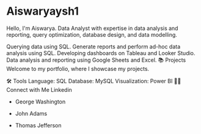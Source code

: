 # Aiswaryaysh1

Hello, I'm Aiswarya. Data Analyst with expertise in data analysis and reporting, query optimization, database design, and data modelling.

Querying data using SQL.
Generate reports and perform ad-hoc data analysis using SQL.
Developing dashboards on Tableau and Looker Studio.
Data analysis and reporting using Google Sheets and Excel.
📚 Projects
Welcome to my portfolio, where I showcase my projects.

🛠️ Tools
Language: SQL
Database: MySQL
Visualization: Power BI
👋🏻 Connect with Me
Linkedin
- George Washington
* John Adams
+ Thomas Jefferson
